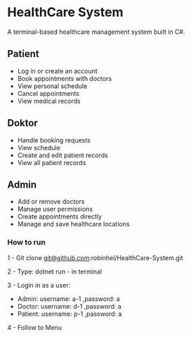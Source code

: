 # HealthCare System
A terminal-based healthcare management system built in C#.

## Patient
- Log in or create an account
- Book appointments with doctors
- View personal schedule
- Cancel appointments
- View medical records

## Doktor
- Handle booking requests
- View schedule
- Create and edit patient records
- View all patient records

## Admin
- Add or remove doctors
- Manage user permissions
- Create appointments directly
- Manage and save healthcare locations



### How to run

1 - Git clone git@github.com:robinhel/HealthCare-System.git

2 - Type: dotnet run - in terminal

3 - Login in as a user:
* Admin: username: a-1 ,password: a 
* Doctor: username: d-1 ,password: a 
* Patient: username: p-1 ,password: a 

4 - Follow to Menu